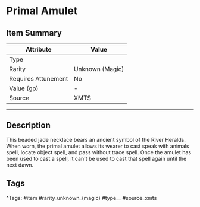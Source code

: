 # Primal Amulet

## Item Summary

| Attribute            | Value                        |
|----------------------|------------------------------|
| Type                 |   |
| Rarity               | Unknown (Magic)             |
| Requires Attunement  | No                |
| Value (gp)           | -    |
| Source               | XMTS |

---

## Description

This beaded jade necklace bears an ancient symbol of the River Heralds. When worn, the primal amulet allows its wearer to cast speak with animals spell, locate object spell, and pass without trace spell. Once the amulet has been used to cast a spell, it can't be used to cast that spell again until the next dawn.

## Tags

^Tags: #item #rarity_unknown_(magic) #type__ #source_xmts